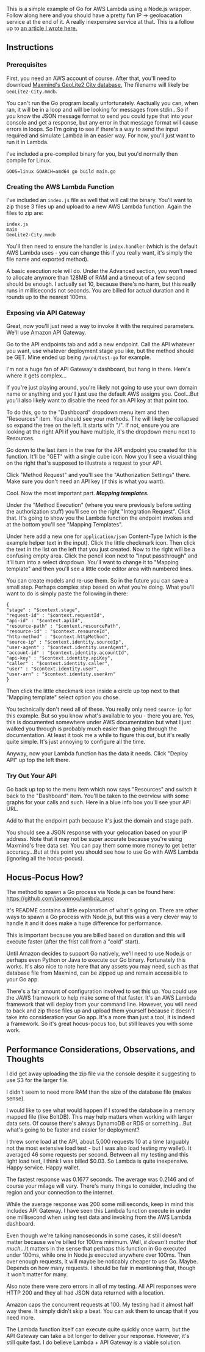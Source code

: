 This is a simple example of Go for AWS Lambda using a Node.js wrapper. Follow along here and you should have 
a pretty fun IP -> geoloacation service at the end of it. A really inexpensive service at that. This is a 
follow up to [an article I wrote here.](https://medium.com/@shift8creative/go-amazon-lambda-7e95a147cec8#.ab93bgu8s)

## Instructions

### Prerequisites
First, you need an AWS account of course. After that, you'll need to download [Maxmind's GeoLite2 City database.](http://dev.maxmind.com/geoip/geoip2/geolite2/) 
The filename will likely be ```GeoLite2-City.mmdb```.

You can't run the Go program locally unfortunately. Aactually you can, when ran, it will be in a loop and will be looking for messages from stdin...So if you know the JSON message format to send you could type that into your console and get a response, but any error in that message format will cause errors in loops. So I'm going to see if there's a way to send the input required and simulate Lambda in an easier way. For now, you'll just want to run it in Lambda.

I've included a pre-compiled binary for you, but you'd normally then compile for Linux.

```
GOOS=linux GOARCH=amd64 go build main.go
```

### Creating the AWS Lambda Function
I've included an ```index.js``` file as well that will call the binary. You'll want to zip those 3 files up 
and upload to a new AWS Lambda function. Again the files to zip are:

```
index.js    
main    
GeoLite2-City.mmdb
```

You'll then need to ensure the handler is ```index.handler``` (which is the default AWS Lambda uses - you can 
change this if you really want, it's simply the file name and exported method). 

A basic execution role will do. Under the Advanced section, you won't need to allocate anymore than 128MB of RAM 
and a timeout of a few second should be enough. I actually set 10, because there's no harm, but this really runs 
in milliseconds not seconds. You are billed for actual duration and it rounds up to the nearest 100ms.

### Exposing via API Gateway 
Great, now you'll just need a way to invoke it with the required parameters. We'll use Amazon API Gateway.

Go to the API endpoints tab and add a new endpoint. Call the API whatever you want, use whatever deployment 
stage you like, but the method should be GET. Mine ended up being ```/prod/test-go``` for example.

I'm not a huge fan of API Gateway's dashboard, but hang in there. Here's where it gets complex...

If you're just playing around, you're likely not going to use your own domain name or anything and you'll
just use the default AWS assigns you. Cool...But you'll also likely want to disable the need for an API key 
at that point too.

To do this, go to the "Dashboard" dropdown menu item and then "Resources" item. You should see your methods. 
The will likely be collapsed so expand the tree on the left. It starts with "/". If not, ensure you are looking at 
the right API if you have multiple, it's the dropdown menu next to Resources.

Go down to the last item in the tree for the API endpoint you created for this function. It'll be "GET" with a single
cube icon. Now you'll see a visual thing on the right that's supposed to illustrate a request to your API.

Click "Method Request" and you'll see the "Authorization Settings" there. Make sure you don't need an API key (if this
is what you want).

Cool. Now the most important part. ***Mapping templates.***

Under the "Method Execution" (where you were previously before setting the authorization stuff) you'll see on the right 
"Integration Request". Click that. It's going to show you the Lambda function the endpoint invokes and at the bottom 
you'll see "Mapping Templates".

Under here add a new one for ```application/json``` Content-Type (which is the example helper text in the input).
Click the little checkmark icon. Then click the text in the list on the left that you just created. Now to the right 
will be a confusing empty area. Click the pencil icon next to "Input passthrough" and it'll turn into a select dropdown. 
You'll want to change it to "Mapping template" and then you'll see a little code editor area with numbered lines.

You can create models and re-use them. So in the future you can save a small step. Perhaps complex step based on what
you're doing. What you'll want to do is simply paste the following in there:

```
{
"stage" : "$context.stage",
"request-id" : "$context.requestId",
"api-id" : "$context.apiId",
"resource-path" : "$context.resourcePath",
"resource-id" : "$context.resourceId",
"http-method" : "$context.httpMethod",
"source-ip" : "$context.identity.sourceIp",
"user-agent" : "$context.identity.userAgent",
"account-id" : "$context.identity.accountId",
"api-key" : "$context.identity.apiKey",
"caller" : "$context.identity.caller",
"user" : "$context.identity.user",
"user-arn" : "$context.identity.userArn"
}
```

Then click the little checkmark icon inside a circle up top next to that "Mapping template" select option you chose.

You technically don't need all of these. You really only need ```source-ip``` for this example. But so you know what's 
available to you - there you are. Yes, this is documented somewhere under AWS documentation but what I just walked you 
through is probably much easier than going through the documentation. At least it took me a while to figure this out, 
but it's really quite simple. It's just annoying to configure all the time.

Anyway, now your Lambda function has the data it needs. Click "Deploy API" up top the left there.

### Try Out Your API
Go back up top to the menu item which now says "Resources" and switch it back to the "Dashboard" item. You'll be taken
to the overview with some graphs for your calls and such. Here in a blue info box you'll see your API URL.

Add to that the endpoint path because it's just the domain and stage path. 

You should see a JSON response with your gelocation based on your IP address. Note that it may not be super accurate
because you're using Maxmind's free data set. You can pay them some more money to get better accuracy...But at this 
point you should see how to use Go with AWS Lambda (ignoring all the hocus-pocus).

## Hocus-Pocus How?
The method to spawn a Go process via Node.js can be found here: 
https://github.com/jasonmoo/lambda_proc

It's README contains a little explanation of what's going on. There are other ways to spawn a Go process with Node.js,
but this was a very clever way to handle it and it does make a huge difference for performance.

This is important because you are billed based on duration and this will execute faster (after the frist call from a 
"cold" start).

Until Amazon decides to support Go natively, we'll need to use Node.js or perhaps even Python or Java to execute our
Go binary. Fortunately this works. It's also nice to note here that any assets you may need, such as that database file
from Maxmind, can be zipped up and remain accessible to your Go app.

There's a fair amount of configuration involved to set this up. You could use the JAWS framework to help make some of 
that faster. It's an AWS Lambda framework that will deploy from your command line. However, you will need to back and
zip those files up and upload them yourself because it doesn't take into consideration your Go app. It's a more than 
just a tool, it is indeed a framework. So it's great hocus-pocus too, but still leaves you with some work.

## Performance Considerations, Observations, and Thoughts
I did get away uploading the zip file via the console despite it suggesting to use S3 for the larger file. 

I didn't seem to need more RAM than the size of the database file (makes sense). 

I would like to see what would happen if I stored the database in a memory mapped file (like BoltDB). This may 
help matters when working with larger data sets. Of course there's always DynamoDB or RDS or something...But what's
going to be faster and easier for deployment?

I threw some load at the API, about 5,000 requests 10 at a time (arguably not the most extensive load test - but I was 
also load testing my wallet). It averaged 46 some requests per second. Between all my testing and this light load test, 
I think I was billed $0.03. So Lambda is quite inexpensive. Happy service. Happy wallet.

The fastest response was 0.1677 seconds. The average was 0.2146 and of course your milage will vary. There's many
things to consider, including the region and your connection to the internet.

While the average response was 200 some milliseconds, keep in mind this includes API Gateway. I have seen this 
Lambda function execute in under one millisecond when using test data and invoking from the AWS Lambda dashboard.

Even though we're talking nanoseconds in some cases, it still doesn't matter because we're billed for 100ms minimum.
Well, _it doesn't matter that much_...It matters in the sense that perhaps this function in Go executed under 100ms, 
while one in Node.js executed anywhere over 100ms. Then over enough requests, it will maybe be noticably cheaper to use Go. 
Maybe. Depends on how many requests. I should be fair in mentioning that, though it won't matter for many.

Also note there were zero errors in all of my testing. All API responses were HTTP 200 and they all had JSON data
returned with a location.

Amazon caps the concurrent requests at 100. My testing had it almost half way there. It simply didn't skip a beat.
You can ask them to uncap that if you need more.

The Lambda function itself can execute quite quickly once warm, but the API Gateway can take a bit longer to 
deliver your response. However, it's still quite fast. I do believe Lambda + API Gateway is a viable solution.
